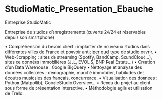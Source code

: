 # StudioMatic_Presentation_Ebauche
Entreprise StudioMatic                                                           


Entreprise de studios d’enregistrements (ouverts 24/24 et réservables depuis son smartphone)

•	Compréhension du besoin client : implanter de nouveaux studios dans différentes villes de France et pouvoir anticiper quel type de studio ouvrir.
•	Web-Scrapping : sites de streaming (Spotify, BandCamp, SoundCloud…), sites de données immobilières (JLL, EVOLIS, BNP Real Estate…)
•	Création d’un Data Warehouse : Google BigQuery
•	Nettoyage et analyse des données collectées : démographie, marché immobilier, habitudes des écoutes musicales des français, concurrence.
•	Visualisation des données : Python (Matpotlib), GoogleStudio Overview… 
•	Rendu du projet au client sous forme de présentation interactive.
•	Méthodologie agile et utilisation de Trello.
